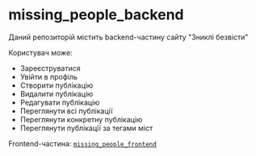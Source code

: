 # missing_people_backend
Даний репозиторій містить backend-частину сайту "Зниклі безвісти"

Користувач може:
- Зареєструватися
- Увійти в профіль
- Створити публікацію
- Видалити публікацію
- Редагувати публікацію
- Переглянути всі публікації
- Переглянути конкретну публікацію
- Переглянути публікації за тегами міст

Frontend-частина: <code>[missing_people_frontend](https://github.com/hrabenko/missing_people_frontend)</code>
